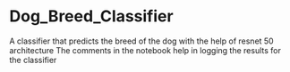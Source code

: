 # Dog_Breed_Classifier
A classifier that predicts the breed of the dog with the help of resnet 50 architecture 
The comments in the notebook help in logging the results for the classifier
